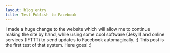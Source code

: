 ```yaml
---
layout: blog_entry
title: Test Publish to Facebook
---
```

I made a huge change to the website which will allow me to continue making the site by hand, while using some cool software (Jekyll) and online services (IFTTT) to send updates to Facebook automagically. :) This post is the first test of that system. Here goes! :)
